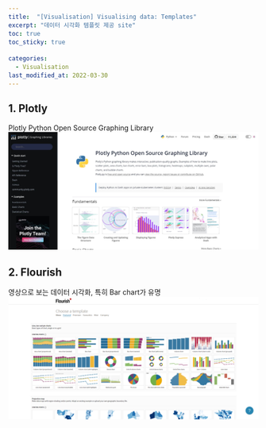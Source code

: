 ```yaml
---
title:  "[Visualisation] Visualising data: Templates"
excerpt: "데이터 시각화 템플릿 제공 site"
toc: true
toc_sticky: true

categories:
  - Visualisation
last_modified_at: 2022-03-30
---
```


## 1. Plotly
   Plotly Python Open Source Graphing Library <br>
  ![Plotly1](/img/plotly1.JPG)<br>

## 2. Flourish
   영상으로 보는 데이터 시각화, 특히 Bar chart가 유명 <br>
  ![flourish1](/img/flourish1.png)<br>
 